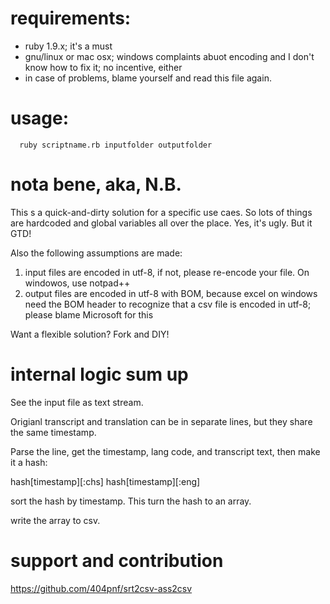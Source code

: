 
# requirements:

+ ruby 1.9.x; it's a must
+ gnu/linux or mac osx; windows complaints abuot encoding and I don't know how to fix it; no incentive, either
+ in case of problems, blame yourself and read this file again. 


# usage: 

      ruby scriptname.rb inputfolder outputfolder

# nota bene, aka, N.B.

This s a quick-and-dirty solution for a specific use caes.  So lots of things are hardcoded and global variables all over the place.  Yes, it's ugly.  But it GTD!

Also the following assumptions are made:

1. input files are encoded in utf-8, if not, please re-encode your file.  On windowos, use notpad++
1. output files are encoded in utf-8 with BOM, because excel on windows need the BOM header to recognize that a csv file is encoded in utf-8; please blame Microsoft for this

Want a flexible solution?  Fork and DIY!

# internal logic sum up

See the input file as text stream.

Origianl transcript and translation can be in separate lines, but they share the same timestamp.

Parse the line, get the timestamp, lang code, and transcript text, then make it a hash:  

hash[timestamp][:chs]
hash[timestamp][:eng]

sort the hash by timestamp.  This turn the hash to an array.

write the array to csv.

# support and contribution

https://github.com/404pnf/srt2csv-ass2csv
